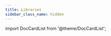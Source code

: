 ```yaml
---
title: Libraries
sidebar_class_name: hidden
---
```


import DocCardList from '@theme/DocCardList';

<DocCardList />